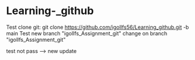 # Learning-_github

Test clone git: git clone https://github.com/igollfs56/Learning_github.git -b main
Test new branch "igollfs_Assignment_git"
change on branch "igollfs_Assignment_git"

test not pass --> new update